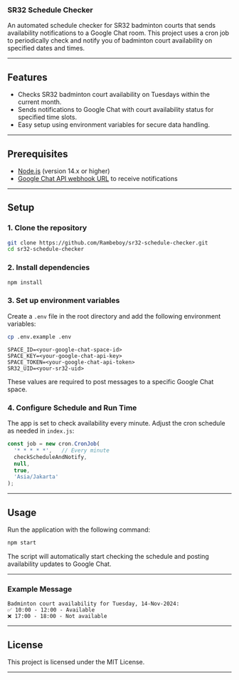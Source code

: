 ### SR32 Schedule Checker

An automated schedule checker for SR32 badminton courts that sends availability notifications to a Google Chat room. This project uses a cron job to periodically check and notify you of badminton court availability on specified dates and times.

---

## Features

- Checks SR32 badminton court availability on Tuesdays within the current month.
- Sends notifications to Google Chat with court availability status for specified time slots.
- Easy setup using environment variables for secure data handling.

---

## Prerequisites

- [Node.js](https://nodejs.org/) (version 14.x or higher)
- [Google Chat API webhook URL](https://developers.google.com/chat) to receive notifications

---

## Setup

### 1. Clone the repository

```bash
git clone https://github.com/Rambeboy/sr32-schedule-checker.git
cd sr32-schedule-checker
```

### 2. Install dependencies

```bash
npm install
```

### 3. Set up environment variables

Create a `.env` file in the root directory and add the following environment variables:

```bash
cp .env.example .env
```

```plaintext
SPACE_ID=<your-google-chat-space-id>
SPACE_KEY=<your-google-chat-api-key>
SPACE_TOKEN=<your-google-chat-api-token>
SR32_UID=<your-sr32-uid>
```

These values are required to post messages to a specific Google Chat space.

### 4. Configure Schedule and Run Time

The app is set to check availability every minute. Adjust the cron schedule as needed in `index.js`:

```javascript
const job = new cron.CronJob(
  '* * * * *',   // Every minute
  checkScheduleAndNotify,
  null,
  true,
  'Asia/Jakarta'
);
```

---

## Usage

Run the application with the following command:

```bash
npm start
```

The script will automatically start checking the schedule and posting availability updates to Google Chat.

---

### Example Message

```text
Badminton court availability for Tuesday, 14-Nov-2024:
✅ 10:00 - 12:00 - Available
❌ 17:00 - 18:00 - Not available
```

---

## License

This project is licensed under the MIT License.

---
